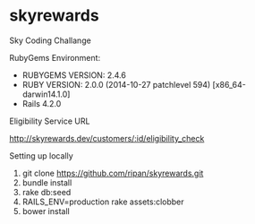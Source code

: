 # skyrewards
Sky Coding Challange

RubyGems Environment:
  - RUBYGEMS VERSION: 2.4.6
  - RUBY VERSION: 2.0.0 (2014-10-27 patchlevel 594) [x86_64-darwin14.1.0]
  - Rails 4.2.0

Eligibility Service URL	

http://skyrewards.dev/customers/:id/eligibility_check

Setting up locally

1)	git clone https://github.com/ripan/skyrewards.git 
2)  bundle install
3)	rake db:seed
4)	RAILS_ENV=production rake assets:clobber
5)	bower install